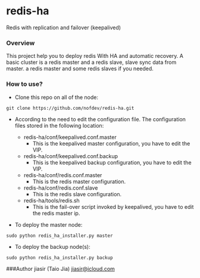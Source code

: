 redis-ha
========

Redis with replication and failover (keepalived)

### Overview
This project help you to deploy redis With HA and automatic recovery. A basic cluster is a redis master and a redis slave, slave sync data from master. a redis master and some redis slaves if you needed.

### How to use?
* Clone this repo on all of the node:
```
git clone https://github.com/nofdev/redis-ha.git
```

* According to the need to edit the configuration file. The configuration files stored in the following location:
  * redis-ha/conf/keepalived.conf.master
    - This is the keepalived master configuration, you have to edit the VIP.
  * redis-ha/conf/keepalived.conf.backup
    - This is the keepalived backup configuration, you have to edit the VIP.
  * redis-ha/conf/redis.conf.master
    - This is the redis master configuration.
  * redis-ha/conf/redis.conf.slave
    - This is the redis slave configuration.
  * redis-ha/tools/redis.sh
    - This is the fail-over script invoked by keepalived, you have to edit the redis master ip.

* To deploy the master node:
```
sudo python redis_ha_installer.py master
```

* To deploy the backup node(s):
```
sudo python redis_ha_installer.py backup
```

###Author
jiasir (Taio Jia) <jiasir@icloud.com>